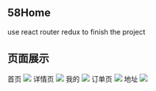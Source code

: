 ## 58Home 
use react router redux to finish the project
## 页面展示
首页 
 ![](./../src/assets/images/app/首页.png)
详情页 
 ![](./../src/assets/images/app/详情页.png)
我的 
 ![](./../src/assets/images/app/我的.png)
订单页 
 ![](./../src/assets/images/app/订单页.png)
地址 
 ![](./../src/assets/images/app/地址.png)
